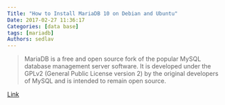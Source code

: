```yaml
---
Title: "How to Install MariaDB 10 on Debian and Ubuntu"
Date: 2017-02-27 11:36:17
Categories: [data base]
tags: [mariadb]
Authors: sedlav
---
```


> MariaDB is a free and open source fork of the popular MySQL database management server software. It is developed under the GPLv2 (General Public License version 2) by the original developers of MySQL and is intended to remain open source.

[Link](http://www.tecmint.com/install-mariadb-in-ubuntu-and-debian/)
